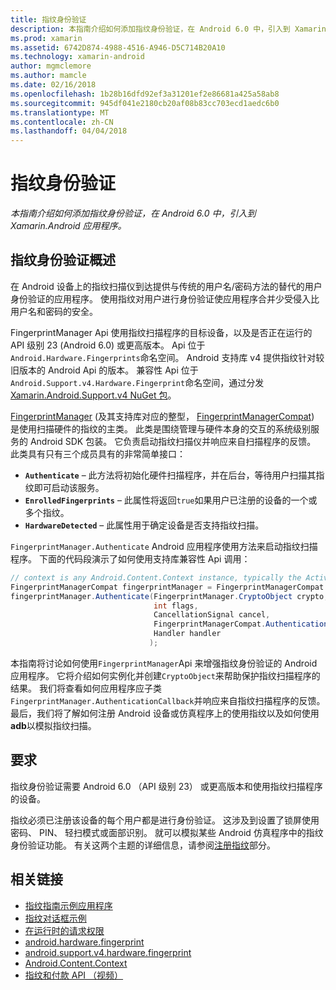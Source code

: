 ```yaml
---
title: 指纹身份验证
description: 本指南介绍如何添加指纹身份验证，在 Android 6.0 中，引入到 Xamarin.Android 应用程序。
ms.prod: xamarin
ms.assetid: 6742D874-4988-4516-A946-D5C714B20A10
ms.technology: xamarin-android
author: mgmclemore
ms.author: mamcle
ms.date: 02/16/2018
ms.openlocfilehash: 1b28b16dfd92ef3a31201ef2e86681a425a58ab8
ms.sourcegitcommit: 945df041e2180cb20af08b83cc703ecd1aedc6b0
ms.translationtype: MT
ms.contentlocale: zh-CN
ms.lasthandoff: 04/04/2018
---
```

# <a name="fingerprint-authentication"></a>指纹身份验证

_本指南介绍如何添加指纹身份验证，在 Android 6.0 中，引入到 Xamarin.Android 应用程序。_


## <a name="fingerprint-authentication-overview"></a>指纹身份验证概述

在 Android 设备上的指纹扫描仪到达提供与传统的用户名/密码方法的替代的用户身份验证的应用程序。 使用指纹对用户进行身份验证使应用程序合并少受侵入比用户名和密码的安全。

FingerprintManager Api 使用指纹扫描程序的目标设备，以及是否正在运行的 API 级别 23 (Android 6.0) 或更高版本。 Api 位于`Android.Hardware.Fingerprints`命名空间。 Android 支持库 v4 提供指纹针对较旧版本的 Android Api 的版本。 兼容性 Api 位于`Android.Support.v4.Hardware.Fingerprint`命名空间，通过分发[Xamarin.Android.Support.v4 NuGet 包](https://www.nuget.org/packages/Xamarin.Android.Support.v4/)。

[FingerprintManager](http://developer.android.com/reference/android/hardware/fingerprint/FingerprintManager.html) (及其支持库对应的整型， [FingerprintManagerCompat](http://developer.android.com/reference/android/support/v4/hardware/fingerprint/FingerprintManagerCompat.html)) 是使用扫描硬件的指纹的主类。 此类是围绕管理与硬件本身的交互的系统级别服务的 Android SDK 包装。 它负责启动指纹扫描仪并响应来自扫描程序的反馈。 此类具有只有三个成员具有的非常简单接口：

* **`Authenticate`** &ndash; 此方法将初始化硬件扫描程序，并在后台，等待用户扫描其指纹即可启动该服务。
* **`EnrolledFingerprints`** &ndash; 此属性将返回`true`如果用户已注册的设备的一个或多个指纹。
* **`HardwareDetected`** &ndash; 此属性用于确定设备是否支持指纹扫描。

`FingerprintManager.Authenticate` Android 应用程序使用方法来启动指纹扫描程序。 下面的代码段演示了如何使用支持库兼容性 Api 调用：

```csharp
// context is any Android.Content.Context instance, typically the Activity 
FingerprintManagerCompat fingerprintManager = FingerprintManagerCompat.From(context);
fingerprintManager.Authenticate(FingerprintManager.CryptoObject crypto,
                                int flags,
                                CancellationSignal cancel,
                                FingerprintManagerCompat.AuthenticationCallback callback,
                                Handler handler
                               );
```

本指南将讨论如何使用`FingerprintManager`Api 来增强指纹身份验证的 Android 应用程序。 它将介绍如何实例化并创建`CryptoObject`来帮助保护指纹扫描程序的结果。 我们将查看如何应用程序应子类`FingerprintManager.AuthenticationCallback`并响应来自指纹扫描程序的反馈。 最后，我们将了解如何注册 Android 设备或仿真程序上的使用指纹以及如何使用**adb**以模拟指纹扫描。

## <a name="requirements"></a>要求

指纹身份验证需要 Android 6.0 （API 级别 23） 或更高版本和使用指纹扫描程序的设备。 

指纹必须已注册该设备的每个用户都是进行身份验证。 这涉及到设置了锁屏使用密码、 PIN、 轻扫模式或面部识别。 就可以模拟某些 Android 仿真程序中的指纹身份验证功能。  有关这两个主题的详细信息，请参阅[注册指纹](enrolling-fingerprint.md)部分。 






## <a name="related-links"></a>相关链接

- [指纹指南示例应用程序](https://developer.xamarin.com/samples/monodroid/FingerprintGuide/)
- [指纹对话框示例](https://developer.xamarin.com/samples/monodroid/android-m/FingerprintDialog/)
- [在运行时的请求权限](http://developer.android.com/training/permissions/requesting.html)
- [android.hardware.fingerprint](http://developer.android.com/reference/android/hardware/fingerprint/package-summary.html)
- [android.support.v4.hardware.fingerprint](http://developer.android.com/reference/android/support/v4/hardware/fingerprint/package-summary.html)
- [Android.Content.Context](https://developer.xamarin.com/api/type/Android.Content.Context/)
- [指纹和付款 API （视频）](https://youtu.be/VOn7VrTRlA4)

